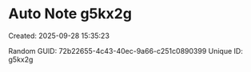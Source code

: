 ﻿# Auto Note g5kx2g
Created: 2025-09-28 15:35:23

Random GUID: 72b22655-4c43-40ec-9a66-c251c0890399
Unique ID: g5kx2g
